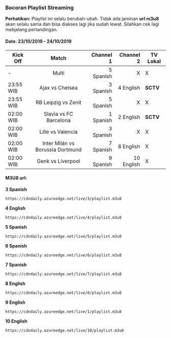 ### Bocoran Playlist Streaming

**Perhatikan:** Playlist ini selalu berubah-ubah. Tidak ada jaminan **url m3u8** akan selalu sama dan bisa diakses lagi jika sudah lewat. Silahkan cek lagi mebjelang pertandingan.

#### Date: 23/10/2019 - 24/10/2019

|Kick Off|Match|Channel 1|Channel 2|TV Lokal|
|---|:---:|---:|---:|---|
|-|Multi|5 Spanish|X|X|
|23:55 WIB|Ajax vs Chelsea|3 Spanish|4 English|**SCTV**|
|23:55 WIB|RB Leipzig vs Zenit|5 Spanish|X|X|
|02:00 WIB|Slavia vs FC Barcelona|1 Spanish|2 English|**SCTV**|
|02:00 WIB|Lille vs Valencia|3 Spanish|X|X|
|02:00 WIB|Inter Milán vs Borussia Dortmund|7 Spanish|8 English|X|
|02:00 WIB|Genk vs Liverpool|9 Spanish|10 English|X|

#### M3U8 url:

**3 Spanish**
```
https://cdndaily.azureedge.net/live/3/playlist.m3u8
```
**4 English**
```
https://cdndaily.azureedge.net/live/4/playlist.m3u8
```
**5 Spanish**
```
https://cdndaily.azureedge.net/live/5/playlist.m3u8
```
**6 Spanish**
```
https://cdndaily.azureedge.net/live/6/playlist.m3u8
```
**7 Spanish**
```
https://cdndaily.azureedge.net/live/7/playlist.m3u8
```
**8 English**
```
https://cdndaily.azureedge.net/live/8/playlist.m3u8
```
**9 English**
```
https://cdndaily.azureedge.net/live/1/playlist.m3u8
```
**10 English**
```
https://cdndaily.azureedge.net/live/10/playlist.m3u8
```
